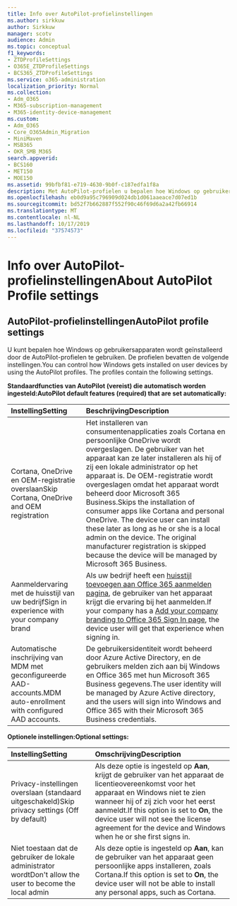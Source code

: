 ```yaml
---
title: Info over AutoPilot-profielinstellingen
ms.author: sirkkuw
author: Sirkkuw
manager: scotv
audience: Admin
ms.topic: conceptual
f1_keywords:
- ZTDProfileSettings
- O365E_ZTDProfileSettings
- BCS365_ZTDProfileSettings
ms.service: o365-administration
localization_priority: Normal
ms.collection:
- Adm_O365
- M365-subscription-management
- M365-identity-device-management
ms.custom:
- Adm_O365
- Core_O365Admin_Migration
- MiniMaven
- MSB365
- OKR_SMB_M365
search.appverid:
- BCS160
- MET150
- MOE150
ms.assetid: 99bfbf81-e719-4630-9b0f-c187edfa1f8a
description: Met AutoPilot-profielen u bepalen hoe Windows op gebruikers apparaten wordt geïnstalleerd. De profielen bevatten standaard en optionele instellingen, zoals de installatie van Skip Cortana.
ms.openlocfilehash: eb0d9a95c796909d024db1d061aaeace7d07ed1b
ms.sourcegitcommit: bd52f7b662887f552f90c46f69d6a2a42fb66914
ms.translationtype: MT
ms.contentlocale: nl-NL
ms.lasthandoff: 10/17/2019
ms.locfileid: "37574573"
---
```

# <a name="about-autopilot-profile-settings"></a><span data-ttu-id="0e018-104">Info over AutoPilot-profielinstellingen</span><span class="sxs-lookup"><span data-stu-id="0e018-104">About AutoPilot Profile settings</span></span>

## <a name="autopilot-profile-settings"></a><span data-ttu-id="0e018-105">AutoPilot-profielinstellingen</span><span class="sxs-lookup"><span data-stu-id="0e018-105">AutoPilot profile settings</span></span>

<span data-ttu-id="0e018-p102">U kunt bepalen hoe Windows op gebruikersapparaten wordt geïnstalleerd door de AutoPilot-profielen te gebruiken. De profielen bevatten de volgende instellingen.</span><span class="sxs-lookup"><span data-stu-id="0e018-p102">You can control how Windows gets installed on user devices by using the AutoPilot profiles. The profiles contain the following settings.</span></span>
  
 <span data-ttu-id="0e018-108">**Standaardfuncties van AutoPilot (vereist) die automatisch worden ingesteld:**</span><span class="sxs-lookup"><span data-stu-id="0e018-108">**AutoPilot default features (required) that are set automatically:**</span></span>
  
|<span data-ttu-id="0e018-109">**Instelling**</span><span class="sxs-lookup"><span data-stu-id="0e018-109">**Setting**</span></span>|<span data-ttu-id="0e018-110">**Beschrijving**</span><span class="sxs-lookup"><span data-stu-id="0e018-110">**Description**</span></span>|
|:-----|:-----|
|<span data-ttu-id="0e018-111">Cortana, OneDrive en OEM-registratie overslaan</span><span class="sxs-lookup"><span data-stu-id="0e018-111">Skip Cortana, OneDrive and OEM registration</span></span>  <br/> |<span data-ttu-id="0e018-p103">Het installeren van consumentenapplicaties zoals Cortana en persoonlijke OneDrive wordt overgeslagen. De gebruiker van het apparaat kan ze later installeren als hij of zij een lokale administrator op het apparaat is. De OEM-registratie wordt overgeslagen omdat het apparaat wordt beheerd door Microsoft 365 Business.</span><span class="sxs-lookup"><span data-stu-id="0e018-p103">Skips the installation of consumer apps like Cortana and personal OneDrive. The device user can install these later as long as he or she is a local admin on the device. The original manufacturer registration is skipped because the device will be managed by Microsoft 365 Business.</span></span>  <br/> |
|<span data-ttu-id="0e018-115">Aanmeldervaring met de huisstijl van uw bedrijf</span><span class="sxs-lookup"><span data-stu-id="0e018-115">Sign in experience with your company brand</span></span>  <br/> |<span data-ttu-id="0e018-116">Als uw bedrijf heeft een [huisstijl toevoegen aan Office 365 aanmelden pagina](https://support.office.com/article/a1229cdb-ce19-4da5-90c7-2b9b146aef0a), de gebruiker van het apparaat krijgt die ervaring bij het aanmelden.</span><span class="sxs-lookup"><span data-stu-id="0e018-116">If your company has a [Add your company branding to Office 365 Sign In page](https://support.office.com/article/a1229cdb-ce19-4da5-90c7-2b9b146aef0a), the device user will get that experience when signing in.</span></span>  <br/> |
|<span data-ttu-id="0e018-117">Automatische inschrijving van MDM met geconfigureerde AAD-accounts.</span><span class="sxs-lookup"><span data-stu-id="0e018-117">MDM auto-enrollment with configured AAD accounts.</span></span>  <br/> |<span data-ttu-id="0e018-118">De gebruikersidentiteit wordt beheerd door Azure Active Directory, en de gebruikers melden zich aan bij Windows en Office 365 met hun Microsoft 365 Business gegevens.</span><span class="sxs-lookup"><span data-stu-id="0e018-118">The user identity will be managed by Azure Active directory, and the users will sign into Windows and Office 365 with their Microsoft 365 Business credentials.</span></span>  <br/> |
   
 <span data-ttu-id="0e018-119">**Optionele instellingen:**</span><span class="sxs-lookup"><span data-stu-id="0e018-119">**Optional settings:**</span></span>
  
|<span data-ttu-id="0e018-120">**Instelling**</span><span class="sxs-lookup"><span data-stu-id="0e018-120">**Setting**</span></span>|<span data-ttu-id="0e018-121">**Omschrijving**</span><span class="sxs-lookup"><span data-stu-id="0e018-121">**Description**</span></span>|
|:-----|:-----|
|<span data-ttu-id="0e018-122">Privacy-instellingen overslaan (standaard uitgeschakeld)</span><span class="sxs-lookup"><span data-stu-id="0e018-122">Skip privacy settings (Off by default)</span></span>  <br/> |<span data-ttu-id="0e018-123">Als deze optie is ingesteld op **Aan**, krijgt de gebruiker van het apparaat de licentieovereenkomst voor het apparaat en Windows niet te zien wanneer hij of zij zich voor het eerst aanmeldt.</span><span class="sxs-lookup"><span data-stu-id="0e018-123">If this option is set to **On**, the device user will not see the license agreement for the device and Windows when he or she first signs in.</span></span>  <br/> |
|<span data-ttu-id="0e018-124">Niet toestaan dat de gebruiker de lokale administrator wordt</span><span class="sxs-lookup"><span data-stu-id="0e018-124">Don't allow the user to become the local admin</span></span>  <br/> |<span data-ttu-id="0e018-125">Als deze optie is ingesteld op **Aan**, kan de gebruiker van het apparaat geen persoonlijke apps installeren, zoals Cortana.</span><span class="sxs-lookup"><span data-stu-id="0e018-125">If this option is set to **On**, the device user will not be able to install any personal apps, such as Cortana.</span></span>  <br/> |
   
